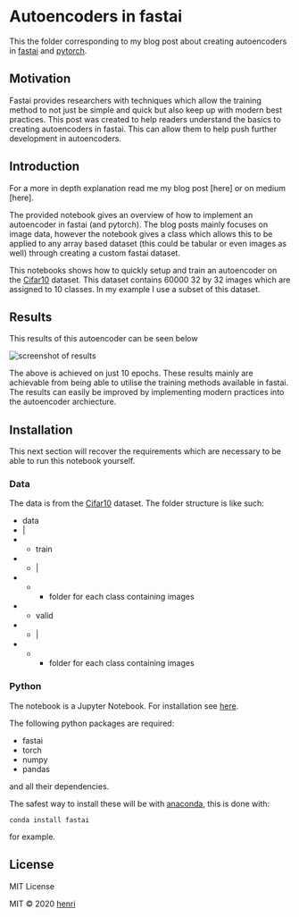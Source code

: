 # Autoencoders in fastai
This the folder corresponding to my blog post about creating autoencoders in [fastai](https://docs.fast.ai) and [pytorch](https://pytorch.org).

## Motivation
Fastai provides researchers with techniques which allow the training method to not just be simple and quick but also keep up with modern best practices. This post was created to help readers understand the basics to creating autoencoders in fastai. This can allow them to help push further development in autoencoders.

## Introduction
For a more in depth explanation read me my blog post [here] or on medium [here].

The provided notebook gives an overview of how to implement an autoencoder in fastai (and pytorch). The blog posts mainly focuses on image data, however the notebook gives a class which allows this to be applied to any array based dataset (this could be tabular or even images as well) through creating a custom fastai dataset.

This notebooks shows how to quickly setup and train an autoencoder on the [Cifar10](https://www.cs.toronto.edu/~kriz/cifar.html) dataset. This dataset contains 60000 32 by 32 images which are assigned to 10 classes. In my example I use a subset of this dataset.

## Results
This results of this autoencoder can be seen below

![screenshot of results]("images/training_show_results.png")

The above is achieved on just 10 epochs. These results mainly are achievable from being able to utilise the training methods available in fastai. The results can easily be improved by implementing modern practices into the autoencoder archiecture.

## Installation
This next section will recover the requirements which are necessary to be able to run this notebook yourself.

### Data
The data is from the [Cifar10](https://www.cs.toronto.edu/~kriz/cifar.html) dataset. The folder structure is like such:

- data
- |
- - train
- - |
- - - folder for each class containing images
- - valid
- - |
- - - folder for each class containing images

### Python
The notebook is a Jupyter Notebook. For installation see [here](https://jupyter.readthedocs.io/en/latest/install.html).

The following python packages are required:
- fastai
- torch
- numpy
- pandas

and all their dependencies.

The safest way to install these will be with [anaconda](https://anaconda.org), this is done with:
```
conda install fastai
```
for example.

## License
MIT License

MIT © 2020 [henri](henriwoodcock.github.io)
